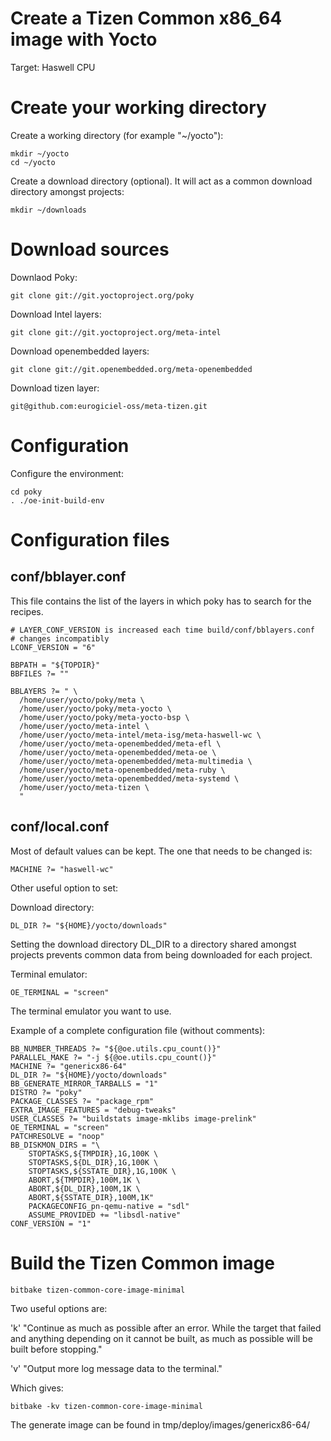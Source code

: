 Create a Tizen Common x86_64 image with Yocto
=============================================

Target: Haswell CPU

# Create your working directory

Create a working directory (for example "~/yocto"):

	mkdir ~/yocto
	cd ~/yocto

Create a download directory (optional). It will act as a common download
directory amongst projects:

	mkdir ~/downloads

# Download sources

Downlaod Poky:

	git clone git://git.yoctoproject.org/poky

Download Intel layers:

	git clone git://git.yoctoproject.org/meta-intel

Download openembedded layers:

	git clone git://git.openembedded.org/meta-openembedded

Download tizen layer:

	git@github.com:eurogiciel-oss/meta-tizen.git

# Configuration

Configure the environment:

	cd poky
	. ./oe-init-build-env

# Configuration files

## conf/bblayer.conf

This file contains the list of the layers in which poky has to search
for the recipes.

	# LAYER_CONF_VERSION is increased each time build/conf/bblayers.conf
	# changes incompatibly
	LCONF_VERSION = "6"
	
	BBPATH = "${TOPDIR}"
	BBFILES ?= ""
	
	BBLAYERS ?= " \
	  /home/user/yocto/poky/meta \
	  /home/user/yocto/poky/meta-yocto \
	  /home/user/yocto/poky/meta-yocto-bsp \
	  /home/user/yocto/meta-intel \
	  /home/user/yocto/meta-intel/meta-isg/meta-haswell-wc \
	  /home/user/yocto/meta-openembedded/meta-efl \
	  /home/user/yocto/meta-openembedded/meta-oe \
	  /home/user/yocto/meta-openembedded/meta-multimedia \
	  /home/user/yocto/meta-openembedded/meta-ruby \
	  /home/user/yocto/meta-openembedded/meta-systemd \
	  /home/user/yocto/meta-tizen \
	  "

## conf/local.conf

Most of default values can be kept. The one that needs to be changed is:

	MACHINE ?= "haswell-wc"

Other useful option to set:

Download directory:

	DL_DIR ?= "${HOME}/yocto/downloads"

Setting the download directory DL_DIR to a directory shared amongst
projects prevents common data from being downloaded for each project.

Terminal emulator:

	OE_TERMINAL = "screen"

The terminal emulator you want to use.

Example of a complete configuration file (without comments):

	BB_NUMBER_THREADS ?= "${@oe.utils.cpu_count()}"
	PARALLEL_MAKE ?= "-j ${@oe.utils.cpu_count()}"
	MACHINE ?= "genericx86-64"
	DL_DIR ?= "${HOME}/yocto/downloads"
	BB_GENERATE_MIRROR_TARBALLS = "1"
	DISTRO ?= "poky"
	PACKAGE_CLASSES ?= "package_rpm"
	EXTRA_IMAGE_FEATURES = "debug-tweaks"
	USER_CLASSES ?= "buildstats image-mklibs image-prelink"
	OE_TERMINAL = "screen"
	PATCHRESOLVE = "noop"
	BB_DISKMON_DIRS = "\
		STOPTASKS,${TMPDIR},1G,100K \
		STOPTASKS,${DL_DIR},1G,100K \
		STOPTASKS,${SSTATE_DIR},1G,100K \
		ABORT,${TMPDIR},100M,1K \
		ABORT,${DL_DIR},100M,1K \
		ABORT,${SSTATE_DIR},100M,1K"
		PACKAGECONFIG_pn-qemu-native = "sdl"
		ASSUME_PROVIDED += "libsdl-native"
	CONF_VERSION = "1"

# Build the Tizen Common image

	bitbake tizen-common-core-image-minimal

Two useful options are:

'k' "Continue as much as possible after an error. While the target that
    failed and anything depending on it cannot be built, as much as
    possible will be built before stopping."
    
'v' "Output more log message data to the terminal."

Which gives:

	bitbake -kv tizen-common-core-image-minimal

The generate image can be found in tmp/deploy/images/genericx86-64/
